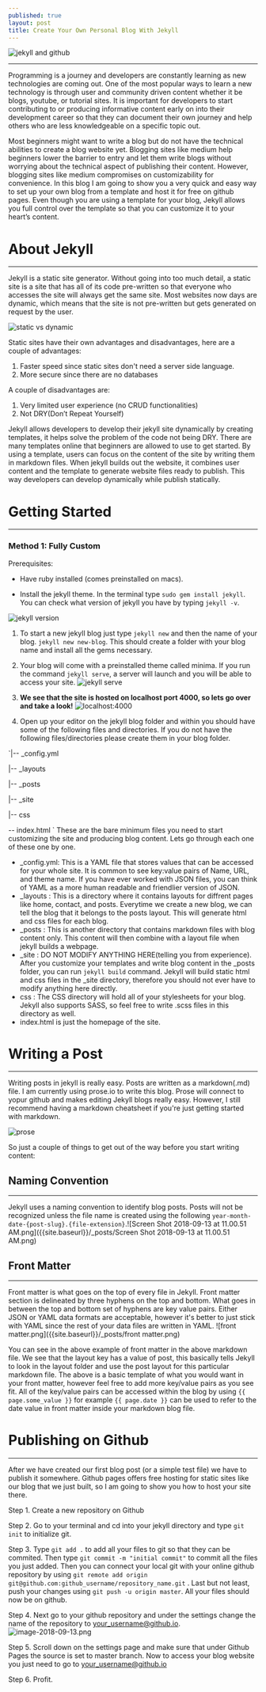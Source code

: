```yaml
---
published: true
layout: post
title: Create Your Own Personal Blog With Jekyll
---
```

![jekyll and github](../images/jekyll_github.png)

---
Programming is a journey and developers are constantly learning as new technologies are coming out. One of the most popular ways to learn a new technology is through user and community driven content whether it be blogs, youtube, or tutorial sites. It is important for developers to start contributing to or producing informative content early on into their development career so that they can document their own journey and help others who are less knowledgeable on a specific topic out. 
    
Most beginners might want to write a blog but do not have the technical abilities to create a blog website yet. Blogging sites like medium help beginners lower the barrier to entry and let them write blogs without worrying about the technical aspect of publishing their content. However, blogging sites like medium compromises on customizability for convenience. In this blog I am going to show you a very quick and easy way to set up your own blog from a template and host it for free on github pages. Even though you are using a template for your blog, Jekyll allows you full control over the template so that you can customize it to your heart’s content.

# About Jekyll
---
Jekyll is a static site generator. Without going into too much detail, a static site is a site that has all of its code pre-written so that everyone who accesses the site will always get the same site. Most websites now days are dynamic, which means that the site is not pre-written but gets generated on request by the user. 

![static vs dynamic](../images/part-1-dynamic-x-static-server.png)

Static sites have their own advantages and disadvantages, here are a couple of advantages:

1. Faster speed since static sites don't need a server side language.
2. More secure since there are no databases

A couple of disadvantages are:

1. Very limited user experience (no CRUD functionalities)
2. Not DRY(Don’t Repeat Yourself)

Jekyll allows developers to develop their jekyll site dynamically by creating templates, it helps solve the problem of the code not being DRY. There are many templates online that beginners are allowed to use to get started. By using a template, users can focus on the content of the site by writing them in markdown files. When jekyll builds out the website, it combines user content and the template to generate website files ready to publish. This way developers can develop dynamically while publish statically.


# Getting Started
---
### Method 1: Fully Custom
Prerequisites:
* Have ruby installed (comes preinstalled on macs).

* Install the jekyll theme. In the terminal type  `sudo gem install jekyll`. You can check what version of jekyll you have by typing `jekyll -v`.

![jekyll version](Screen_Shot_2018-09-13_at_9.20.21_AM.jpg)

1. To start a new jekyll blog just type `jekyll new` and then the name of your blog. `jekyll new new-blog`. This should create a folder with your blog name and install all the gems necessary.
2. Your blog will come with a preinstalled theme called minima. If you run the command `jekyll serve`, a server will launch and you will be able to access your site.
![jekyll serve](jekyll-serve.jpg)
3.	**We see that the site is hosted on localhost port 4000, so lets go over and take a look!**
![localhost:4000](Screen_Shot_2018-09-13_at_9.44.51_AM.jpg)

4. Open up your editor on the jekyll blog folder and within you should have some of the following files and directories. If you do not have the following files/directories please create them in your blog folder.

`|-- _config.yml

 |-- _layouts

 |-- _posts

 |-- _site

 |-- css
 
 -- index.html
`
These are the bare minimum files you need to start customizing the site and producing blog content. Lets go through each one of these one by one. 
* _config.yml: This is a YAML file that stores values that can be accessed for your whole site. It is common to see key:value pairs of Name, URL, and theme name. If you have ever worked with JSON files, you can think of YAML as a more human readable and friendlier version of JSON.
* _layouts : This is a directory where it contains layouts for diffrent pages like home, contact, and posts. Everytime we create a new blog, we can tell the blog that it belongs to the posts layout. This will generate html and css files for each blog.
* _posts : This is another directory that contains markdown files with blog content only. This content will then combine with a layout file when jekyll builds a webpage. 
* _site : DO NOT MODIFY ANYTHING HERE(telling you from experience). After you customize your templates and write blog content in the _posts folder, you can run `jekyll build` command. Jekyll will build static html and css files in the _site directory, therefore you should not ever have to modify anything here directly. 
* css : The CSS directory will hold all of your stylesheets for your blog. Jekyll also supports SASS, so feel free to write .scss files in this directory as well.
* index.html is just the homepage of the site.

# Writing a Post
---
Writing posts in jekyll is really easy. Posts are written as a markdown(.md) file. I am currently using prose.io to write this blog. Prose will connect to yopur github and makes editing Jekyll blogs really easy. However, I still recommend having a markdown cheatsheet if you're just getting started with markdown. 

![prose]({{site.baseurl}}/_posts/Webp.net-resizeimage.png)

So just a couple of things to get out of the way before you start writing content:

## Naming Convention
---
Jekyll uses a naming convention to identify blog posts. Posts will not be recognized unless the file name is created using the following `year-month-date-{post-slug}.{file-extension}`.![Screen Shot 2018-09-13 at 11.00.51 AM.png]({{site.baseurl}}/_posts/Screen Shot 2018-09-13 at 11.00.51 AM.png)

## Front Matter
---
Front matter is what goes on the top of every file in Jekyll. Front matter section is delineated by three hyphens on the top and bottom. What goes in between the top and bottom set of hyphens are key value pairs. Either JSON or YAML data formats are acceptable, however it's better to just stick with YAML since the rest of your data files are written in YAML. 
![front matter.png]({{site.baseurl}}/_posts/front matter.png)

You can see in the above example of front matter in the above markdown file. We see that the layout key has a value of post, this basically tells Jekyll to look in the layout folder and use the post layout for this particular markdown file. The above is a basic template of what you would want in your front matter, however feel free to add more key/value pairs as you see fit. All of the key/value pairs can be accessed within the blog by using `{{ page.some_value }}` for example `{{ page.date }}` can be used to refer to the date value in front matter inside your markdown blog file. 

# Publishing on Github
---
After we have created our first blog post (or a simple test file) we have to publish it somewhere. Github pages offers free hosting for static sites like our blog that we just built, so I am going to show you how to host your site there. 

Step 1. Create a new repository on Github

Step 2. Go to your terminal and cd into your jekyll directory and type `git init` to initialize git.

Step 3. Type `git add .` to add all your files to git so that they can be commited. Then type `git commit -m "initial commit"` to commit all the files you just added. Then you can connect your local git with your online github repository by using `git remote add origin git@github.com:github_username/repository_name.git` . Last but not least, push your changes using `git push -u origin master`. All your files should now be on github.

Step 4. Next go to your github repository and under the settings change the name of the repository to your_username@github.io.
![image-2018-09-13.png]({{site.baseurl}}/_posts/image-2018-09-13.png)

Step 5. Scroll down on the settings page and make sure that under Github Pages the source is set to master branch. Now to access your blog website you just need to go to your_username@github.io

Step 6. Profit.




